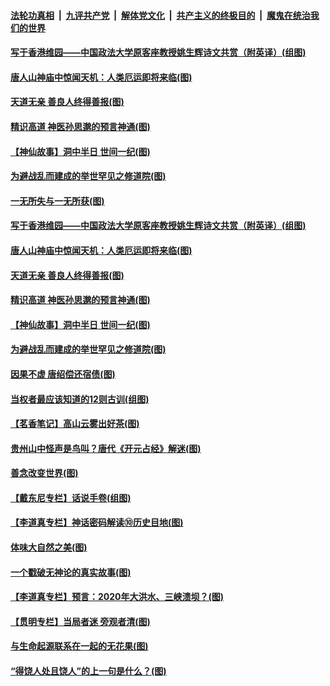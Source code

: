 

####  [法轮功真相](../../../../basic/blob/master/README.md?t=07080931) &nbsp;|&nbsp; [九评共产党](../../../../9ping.md/blob/master/README.md?t=07080931) &nbsp;|&nbsp; [解体党文化](../../../../jtdwh.md/blob/master/README.md?t=07080931)  &nbsp;|&nbsp; [共产主义的终极目的](../../../../gczydzjmd.md/blob/master/README.md?t=07080931) &nbsp;|&nbsp; [魔鬼在统治我们的世界](../../../../mgztzwmdsj.md/blob/master/README.md?t=07080931) 

#### [写于香港维园——中国政法大学原客座教授姚生辉诗文共赏（附英译）(组图)](../pages/p7/938935.md?t=07080931) 

#### [唐人山神庙中惊闻天机：人类厄运即将来临(图)](../pages/p7/938830.md?t=07080931) 

#### [天道无亲 善良人终得善报(图)](../pages/p7/938657.md?t=07080931) 

#### [精识高道 神医孙思邈的预言神通(图)](../pages/p7/938855.md?t=07080931) 

#### [【神仙故事】洞中半日 世间一纪(图)](../pages/p7/938663.md?t=07080931) 

#### [为避战乱而建成的举世罕见之修道院(图)](../pages/p7/938715.md?t=07080931) 

#### [一无所失与一无所获(图)](../pages/p7/938964.md?t=07080931) 

#### [写于香港维园——中国政法大学原客座教授姚生辉诗文共赏（附英译）(组图)](../pages/p7/938935.md?t=07080931) 

#### [唐人山神庙中惊闻天机：人类厄运即将来临(图)](../pages/p7/938830.md?t=07080931) 

#### [天道无亲 善良人终得善报(图)](../pages/p7/938657.md?t=07080931) 

#### [精识高道 神医孙思邈的预言神通(图)](../pages/p7/938855.md?t=07080931) 

#### [【神仙故事】洞中半日 世间一纪(图)](../pages/p7/938663.md?t=07080931) 

#### [为避战乱而建成的举世罕见之修道院(图)](../pages/p7/938715.md?t=07080931) 

#### [因果不虚 唐绍偿还宿债(图)](../pages/p7/938656.md?t=07080931) 

#### [当权者最应该知道的12则古训(组图)](../pages/p7/938581.md?t=07080931) 

#### [【茗香笔记】高山云雾出好茶(图)](../pages/p7/938345.md?t=07080931) 

#### [贵州山中怪声是鸟叫？唐代《开元占经》解迷(图)](../pages/p7/938669.md?t=07080931) 

#### [善念改变世界(图)](../pages/p7/938282.md?t=07080931) 

#### [【戴东尼专栏】话说手卷(组图)](../pages/p7/936297.md?t=07080931) 

#### [【李道真专栏】神话密码解读⑩历史目地(图)](../pages/p7/938337.md?t=07080931) 

#### [体味大自然之美(图)](../pages/p7/938567.md?t=07080931) 

#### [一个戳破无神论的真实故事(图)](../pages/p7/938421.md?t=07080931) 

#### [【李道真专栏】预言：2020年大洪水、三峡溃坝？(图)](../pages/p7/938448.md?t=07080931) 

#### [【贯明专栏】当局者迷 旁观者清(图)](../pages/p7/938303.md?t=07080931) 

#### [与生命起源联系在一起的无花果(图)](../pages/p7/938342.md?t=07080931) 

#### [“得饶人处且饶人”的上一句是什么？(图)](../pages/p7/938333.md?t=07080931) 

